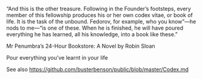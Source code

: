 “And this is the other treasure. Following in the Founder’s footsteps, every member of this fellowship produces his or her own codex vitae, or book of life. It is the task of the unbound. Fedorov, for example, who you know”—he nods to me—“is one of these. When he is finished, he will have poured everything he has learned, all his knowledge, into a book like these.”

Mr Penumbra’s 24-Hour Bookstore: A Novel by Robin Sloan

Pour everything you've learnt in your life

See also https://github.com/busterbenson/public/blob/master/Codex.md
